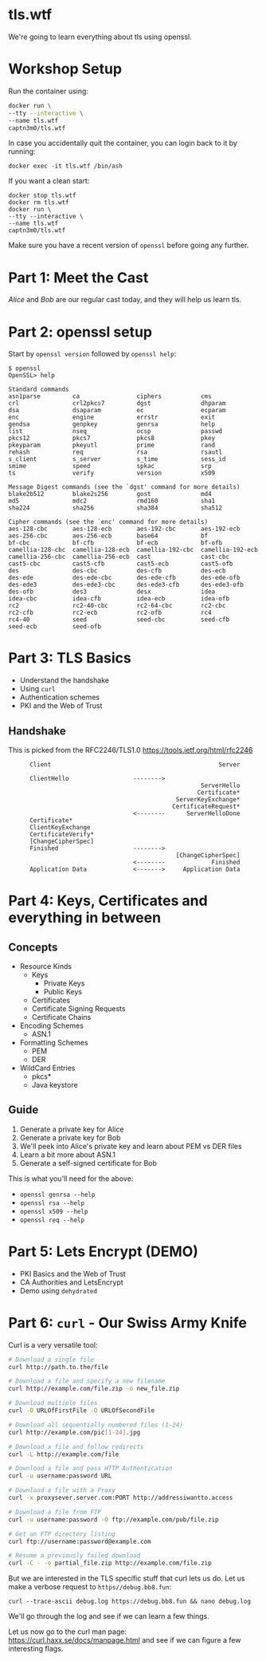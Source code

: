 # tls.wtf

We're going to learn everything about tls using openssl.

# Workshop Setup

Run the container using:

```bash
docker run \
--tty --interactive \
--name tls.wtf
captn3m0/tls.wtf
```

In case you accidentally quit the container, you can login back
to it by running:

```
docker exec -it tls.wtf /bin/ash
```

If you want a clean start:

```
docker stop tls.wtf
docker rm tls.wtf
docker run \
--tty --interactive \
--name tls.wtf
captn3m0/tls.wtf
```

Make sure you have a recent version of `openssl` before going
any further.

# Part 1: Meet the Cast

_Alice_ and _Bob_ are our regular cast today, and they will help us learn tls.

# Part 2: openssl setup

Start by `openssl version` followed by `openssl help`:

```
$ openssl
OpenSSL> help

Standard commands
asn1parse         ca                ciphers           cms
crl               crl2pkcs7         dgst              dhparam
dsa               dsaparam          ec                ecparam
enc               engine            errstr            exit
gendsa            genpkey           genrsa            help
list              nseq              ocsp              passwd
pkcs12            pkcs7             pkcs8             pkey
pkeyparam         pkeyutl           prime             rand
rehash            req               rsa               rsautl
s_client          s_server          s_time            sess_id
smime             speed             spkac             srp
ts                verify            version           x509

Message Digest commands (see the `dgst' command for more details)
blake2b512        blake2s256        gost              md4
md5               mdc2              rmd160            sha1
sha224            sha256            sha384            sha512

Cipher commands (see the `enc' command for more details)
aes-128-cbc       aes-128-ecb       aes-192-cbc       aes-192-ecb
aes-256-cbc       aes-256-ecb       base64            bf
bf-cbc            bf-cfb            bf-ecb            bf-ofb
camellia-128-cbc  camellia-128-ecb  camellia-192-cbc  camellia-192-ecb
camellia-256-cbc  camellia-256-ecb  cast              cast-cbc
cast5-cbc         cast5-cfb         cast5-ecb         cast5-ofb
des               des-cbc           des-cfb           des-ecb
des-ede           des-ede-cbc       des-ede-cfb       des-ede-ofb
des-ede3          des-ede3-cbc      des-ede3-cfb      des-ede3-ofb
des-ofb           des3              desx              idea
idea-cbc          idea-cfb          idea-ecb          idea-ofb
rc2               rc2-40-cbc        rc2-64-cbc        rc2-cbc
rc2-cfb           rc2-ecb           rc2-ofb           rc4
rc4-40            seed              seed-cbc          seed-cfb
seed-ecb          seed-ofb
```

# Part 3: TLS Basics

- Understand the handshake
- Using `curl`
- Authentication schemes
- PKI and the Web of Trust

## Handshake

This is picked from the RFC2246/TLS1.0 https://tools.ietf.org/html/rfc2246

```
      Client                                               Server

      ClientHello                  -------->
                                                      ServerHello
                                                     Certificate*
                                               ServerKeyExchange*
                                              CertificateRequest*
                                   <--------      ServerHelloDone
      Certificate*
      ClientKeyExchange
      CertificateVerify*
      [ChangeCipherSpec]
      Finished                     -------->
                                               [ChangeCipherSpec]
                                   <--------             Finished
      Application Data             <------->     Application Data
```

# Part 4: Keys, Certificates and everything in between

## Concepts

- Resource Kinds
  - Keys
    - Private Keys
    - Public Keys
  - Certificates
  - Certificate Signing Requests
  - Certificate Chains
- Encoding Schemes
  - ASN.1
- Formatting Schemes
  - PEM
  - DER
- WildCard Entries
  - pkcs\*
  - Java keystore

## Guide

1.  Generate a private key for Alice
2.  Generate a private key for Bob
3.  We'll peek into Alice's private key and learn about PEM vs DER files
4.  Learn a bit more about ASN.1
5.  Generate a self-signed certificate for Bob

This is what you'll need for the above:

- `openssl genrsa --help`
- `openssl rsa --help`
- `openssl x509 --help`
- `openssl req --help`

# Part 5: Lets Encrypt (DEMO)

- PKI Basics and the Web of Trust
- CA Authorities and LetsEncrypt
- Demo using `dehydrated`

# Part 6: `curl` - Our Swiss Army Knife

Curl is a very versatile tool:

```bash
# Download a single file
curl http://path.to.the/file

# Download a file and specify a new filename
curl http://example.com/file.zip -o new_file.zip

# Download multiple files
curl -O URLOfFirstFile -O URLOfSecondFile

# Download all sequentially numbered files (1-24)
curl http://example.com/pic[1-24].jpg

# Download a file and follow redirects
curl -L http://example.com/file

# Download a file and pass HTTP Authentication
curl -u username:password URL

# Download a file with a Proxy
curl -x proxysever.server.com:PORT http://addressiwantto.access

# Download a file from FTP
curl -u username:password -O ftp://example.com/pub/file.zip

# Get an FTP directory listing
curl ftp://username:password@example.com

# Resume a previously failed download
curl -C - -o partial_file.zip http://example.com/file.zip
```

But we are interested in the TLS specific stuff that curl lets us do. Let us make a verbose request to `https//debug.bb8.fun`:

`curl --trace-ascii debug.log https://debug.bb8.fun && nano debug.log`

We'll go through the log and see if we can learn a few things.

Let us now go to the curl man page: https://curl.haxx.se/docs/manpage.html and see if we can figure a few interesting flags.
